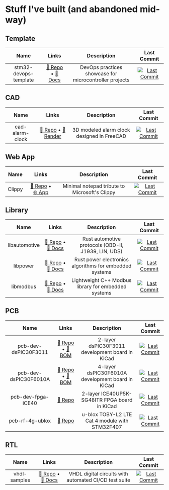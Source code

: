 # Stuff I've built (and abandoned mid-way)

## Template

| Name | Links | Description | Last Commit |
|:----:|:-----:|:-----------:|:-----------:|
| stm32-devops-template | [🔗 Repo](https://github.com/shishir-dey/stm32-devops-template) • [📄 Docs](https://shishir-dey.github.io/stm32-devops-template/) | DevOps practices showcase for microcontroller projects | [![Last Commit](https://img.shields.io/github/last-commit/shishir-dey/stm32-devops-template)](https://github.com/shishir-dey/stm32-devops-template) |

## CAD

| Name | Links | Description | Last Commit |
|:----:|:-----:|:-----------:|:-----------:|
| cad-alarm-clock | [🔗 Repo](https://github.com/shishir-dey/cad-alarm-clock) • [🎨 Render](https://shishir-dey.github.io/cad-alarm-clock/) | 3D modeled alarm clock designed in FreeCAD | [![Last Commit](https://img.shields.io/github/last-commit/shishir-dey/cad-alarm-clock)](https://github.com/shishir-dey/cad-alarm-clock) |

## Web App

| Name | Links | Description | Last Commit |
|:----:|:-----:|:-----------:|:-----------:|
| Clippy | [🔗 Repo](https://github.com/shishir-dey/Clippy) • [🌐 App](https://shishir-dey.github.io/Clippy/) | Minimal notepad tribute to Microsoft's Clippy | [![Last Commit](https://img.shields.io/github/last-commit/shishir-dey/Clippy)](https://github.com/shishir-dey/Clippy) |

## Library

| Name | Links | Description | Last Commit |
|:----:|:-----:|:-----------:|:-----------:|
| libautomotive | [🔗 Repo](https://github.com/shishir-dey/libautomotive) • [📄 Docs](https://shishir-dey.github.io/libautomotive/) | Rust automotive protocols (OBD-II, J1939, LIN, UDS) | [![Last Commit](https://img.shields.io/github/last-commit/shishir-dey/libautomotive)](https://github.com/shishir-dey/libautomotive) |
| libpower | [🔗 Repo](https://github.com/shishir-dey/libpower) • [📄 Docs](https://shishir-dey.github.io/libpower/) | Rust power electronics algorithms for embedded systems | [![Last Commit](https://img.shields.io/github/last-commit/shishir-dey/libpower)](https://github.com/shishir-dey/libpower) |
| libmodbus | [🔗 Repo](https://github.com/shishir-dey/libmodbus) • [📄 Docs](https://shishir-dey.github.io/libmodbus/) | Lightweight C++ Modbus library for embedded systems | [![Last Commit](https://img.shields.io/github/last-commit/shishir-dey/libmodbus)](https://github.com/shishir-dey/libmodbus) |

## PCB

| Name | Links | Description | Last Commit |
|:----:|:-----:|:-----------:|:-----------:|
| pcb-dev-dsPIC30F3011 | [🔗 Repo](https://github.com/shishir-dey/pcb-dev-dsPIC30F3011) • [📝 BOM](https://shishir-dey.github.io/pcb-dev-dsPIC30F3011/) | 2-layer dsPIC30F3011 development board in KiCad | [![Last Commit](https://img.shields.io/github/last-commit/shishir-dey/pcb-dev-dsPIC30F3011)](https://github.com/shishir-dey/pcb-dev-dsPIC30F3011) |
| pcb-dev-dsPIC30F6010A | [🔗 Repo](https://github.com/shishir-dey/pcb-dev-dsPIC30F6010A) • [📝 BOM](https://shishir-dey.github.io/pcb-dev-dsPIC30F6010A/) | 4-layer dsPIC30F6010A development board in KiCad | [![Last Commit](https://img.shields.io/github/last-commit/shishir-dey/pcb-dev-dsPIC30F6010A)](https://github.com/shishir-dey/pcb-dev-dsPIC30F6010A) |
| pcb-dev-fpga-iCE40 | [🔗 Repo](https://github.com/shishir-dey/pcb-dev-fpga-iCE40) | 2-layer ICE40UP5K-SG48ITR FPGA board in KiCad | [![Last Commit](https://img.shields.io/github/last-commit/shishir-dey/pcb-dev-fpga-iCE40)](https://github.com/shishir-dey/pcb-dev-fpga-iCE40) |
| pcb-rf-4g-ublox | [🔗 Repo](https://github.com/shishir-dey/pcb-rf-4g-ublox) | u-blox TOBY-L2 LTE Cat 4 module with STM32F407 | [![Last Commit](https://img.shields.io/github/last-commit/shishir-dey/pcb-rf-4g-ublox)](https://github.com/shishir-dey/pcb-rf-4g-ublox) |

## RTL

| Name | Links | Description | Last Commit |
|:----:|:-----:|:-----------:|:-----------:|
| vhdl-samples | [🔗 Repo](https://github.com/shishir-dey/vhdl-samples) • [📄 Docs](https://shishir-dey.github.io/vhdl-samples/) | VHDL digital circuits with automated CI/CD test suite | [![Last Commit](https://img.shields.io/github/last-commit/shishir-dey/vhdl-samples)](https://github.com/shishir-dey/vhdl-samples) |

